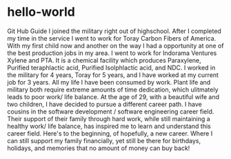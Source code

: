 # hello-world
Git Hub Guide
I joined the military right out of highschool. After I completed my time in the service I went to work for Toray Carbon Fibers of America. With my first child now and another on the way I had a opportunity at one of the best production jobs in my area. I went to work for Indorama Ventures Xylene and PTA. It is a chemical facility which produces Paraxylene, Purified teraphlactic acid, Purified Isolphlactic acid, and NDC. I worked in the military for 4 years, Toray for 5 years, and I have worked at my current job for 3 years. All my life I have been consumed by work. Plant life and military both require extreme amounts of time dedication, which ulitmately leads to poor work/ life balance. At the age of 29, with a beautiful wife and two children, I have decided to pursue a different career path. I have cousins in the software development / software engineering career field. Their support of their family through hard work, while still maintaining a healthy work/ life balance, has inspired me to learn and understand this career field. Here's to the beginning, of hopefully, a new career. Where I can still support my family financially, yet still be there for birthdays, holidays, and memories that no amount of money can buy back!
